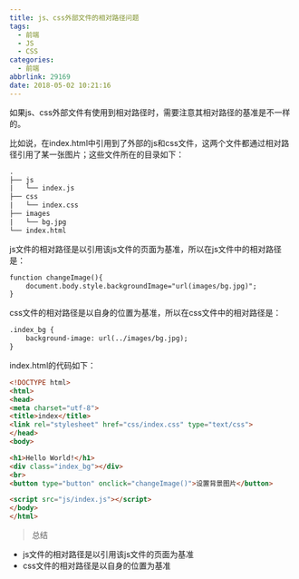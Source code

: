 ```yaml
---
title: js、css外部文件的相对路径问题
tags:
  - 前端
  - JS
  - CSS
categories:
  - 前端
abbrlink: 29169
date: 2018-05-02 10:21:16
---
```

如果js、css外部文件有使用到相对路径时，需要注意其相对路径的基准是不一样的。

比如说，在index.html中引用到了外部的js和css文件，这两个文件都通过相对路径引用了某一张图片；这些文件所在的目录如下：

```html
.
├── js
|   └── index.js
├── css
|   └── index.css
├── images
|   └── bg.jpg
└── index.html

```
<!-- more -->

js文件的相对路径是以引用该js文件的页面为基准，所以在js文件中的相对路径是：

```html
function changeImage(){
    document.body.style.backgroundImage="url(images/bg.jpg)";
}
```

css文件的相对路径是以自身的位置为基准，所以在css文件中的相对路径是：

```html
.index_bg {
    background-image: url(../images/bg.jpg);
}
```

index.html的代码如下：

```html
<!DOCTYPE html>
<html>
<head> 
<meta charset="utf-8"> 
<title>index</title>
<link rel="stylesheet" href="css/index.css" type="text/css">
</head>
<body>

<h1>Hello World!</h1>
<div class="index_bg"></div>
<br>
<button type="button" onclick="changeImage()">设置背景图片</button>

<script src="js/index.js"></script>
</body>
</html>
```

> 总结

* js文件的相对路径是以引用该js文件的页面为基准
* css文件的相对路径是以自身的位置为基准
